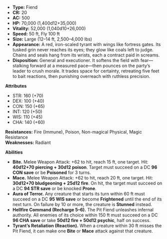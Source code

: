 - **Type:** Fiend
- **CR:** 20
- **AC:** 500
- **HP:** 70,000 (1,400d12+35,000)
- **Vitality:** 52,000 (1,040d10+26,000)
- **Speed:** 50 ft, Fly 100 ft
- **Size:** Large (12–14 ft, 2,500–4,000 lbs)
- **Appearance:** A red, iron-scaled tyrant with wings like fortress gates. Its tusked grin never reaches its eyes; they glow like coals left to judge. Chains and seals hang from its wrists, each a contract paid in screams.
- **Disposition:** General and executioner. It softens the field with fear—stalking forward at a measured pace—then pounces on the party’s leader to crush morale. It trades space for certainty, retreating five feet to bait reactions, then punishing overreach with ruthless precision.

**Attributes**
- STR: 160 (+70)
- DEX: 100 (+40)
- CON: 150 (+65)
- INT: 120 (+50)
- WIS: 110 (+45)
- CHA: 140 (+60)

**Resistances:** Fire (Immune), Poison, Non-magical Physical, Magic Resistance  
**Weaknesses:** Radiant

**Abilities**
- **Bite.** Melee Weapon Attack: +62 to hit, reach 15 ft, one target. Hit: **40d12+70 piercing + 30d12 poison**. Target must succeed on a DC **96 CON save** or be **Poisoned** for 3 turns.
- **Mace.** Melee Weapon Attack: +62 to hit, reach 20 ft, one target. Hit: **30d12+70 bludgeoning + 25d12 fire**. On hit, the target must succeed on a DC **94 STR save** or be knocked **Prone**.
- **Aura of Terror.** Any creature that starts its turn within 60 ft must succeed on a DC **95 WIS save** or become **Frightened** until the end of its next turn. On failure by 10 or more, the creature is **Stunned** instead.
- **Hellfire Command (Recharge 5–6).** The Pit Fiend unleashes infernal authority. All enemies of its choice within 150 ft must succeed on a DC **96 CHA save** or take **50d12 fire + 50d12 psychic**, half on success.
- **Tyrant’s Retaliation (Reaction).** When a creature within 30 ft misses the Pit Fiend, it can make one **Bite** or **Mace** attack against that creature.